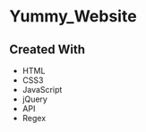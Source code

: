 # Yummy_Website
## Created With
<ul>
  <li>HTML</li>
  <li>CSS3</li>
  <li>JavaScript</li>
  <li>jQuery</li>
  <li>API</li>
  <li>Regex</li>
</ul>

